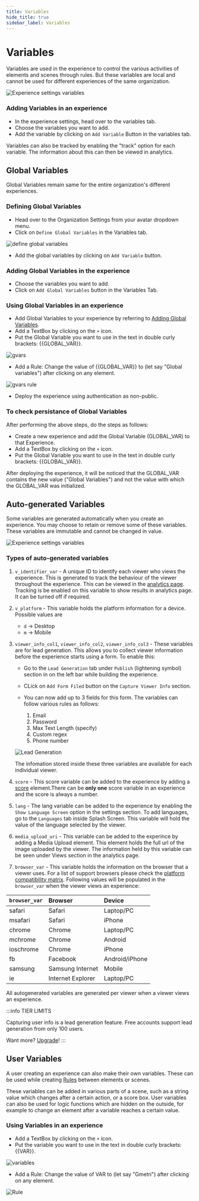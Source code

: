 ```yaml
---
title: Variables
hide_title: true
sidebar_label: Variables
---
```

# Variables

Variables are used in the experience to control the various activities of elements and scenes through rules. But these variables are local and cannot be used for different experiences of the same organization.

![Experience settings variables](https://r.vrgmetri.com/image/q_90/gb-web/portal-docs/assets/img/screenshots/z5/custom_variables.JPG#boxShadow/)

### Adding Variables in an experience
- In the experience settings, head over to the variables tab.
- Choose the variables you want to add.
- Add the variable by clicking on `Add Variable` Button in the variables tab.

Variables can also be tracked by enabling the "track" option for each variable. The information about this can then be viewed in analytics.

## Global Variables

Global Variables remain same for the entire organization's different experiences. 

### Defining Global Variables
- Head over to the Organization Settings from your avatar dropdown menu.
- Click on `Define Global Variables` in the Variables tab.

![define global variables](https://r.vrgmetri.com/image/q_90/gb-web/portal-docs/assets/img/screenshots/defineglobalvars.png#boxShadow/)

- Add the global variables by clicking on `Add Variable` button.

### Adding Global Variables in the experience

- Choose the variables you want to add.
- Click on `Add Global Variables` button in the Variables Tab.

### Using Global Variables in an experience
- Add Global Variables to your experience by referring to [Adding Global Variables](#adding-global-variables-in-the-experience/).
- Add a TextBox by clicking on the `+` icon.
- Put the Global Variable you want to use in the text in double curly brackets: {{GLOBAL_VAR}}.

![gvars](https://r.vrgmetri.com/image/q_90/gb-web/portal-docs/assets/img/screenshots/gvars.png#boxShadow/)

- Add a Rule: Change the value of {{GLOBAL_VAR}} to (let say "Global variables") after clicking on any element.

![gvars rule](https://r.vrgmetri.com/image/q_90/gb-web/portal-docs/assets/img/screenshots/gvars_connection.png#boxShadow/)

- Deploy the experience using authentication as non-public.

### To check persistance of Global Variables
After performing the above steps, do the steps as follows:

- Create a new experience and add the Global Variable (GLOBAL_VAR) to that Experience.
- Add a TextBox by clicking on the `+` icon.
- Put the Global Variable you want to use in the text in double curly brackets: {{GLOBAL_VAR}}.

After deploying the experience, it will be noticed that the GLOBAL_VAR contains the new value ("Global Variables") and not the value with which the GLOBAL_VAR was initialized.

## Auto-generated Variables
Some variables are generated automatically when you create an experience. You may choose to retain or remove some of these variables. These variables are immutable and cannot be changed in value.

![Experience settings variables](https://r.vrgmetri.com/image/q_90/gb-web/portal-docs/assets/img/screenshots/z5/auto_variables.JPG#boxShadow/)

### Types of auto-generated variables
1. `v_identifier_var` - A unique ID to identify each viewer who views the experience. This is generated to track the behaviour of the viewer throughout the experience. This can be viewed in the [analytics page](../Track/analytics_feature_set/#viewer-information).<br />
Tracking is be enabled on this variable to show results in analytics page. It can be turned off if required. <br />

2. `v_platform` - This variable holds the platform information for a device. Possible values are 
    * `d` -> Desktop
    * `m` -> Mobile

3. `viewer_info_col1`, `viewer_info_col2`, `viewer_info_col3` - These variables are for lead generation. This allows you to collect viewer information before the experience starts using a form. To enable this: 
    - Go to the `Lead Generation` tab under `Publish` (lightening symbol) section in on the left bar while building the experience.
    - CLick on `Add Form Filed` button on the `Capture Viewer Info` section. 
    - You can now add up to 3 fields for this form. The variables can follow various rules as follows:
  
      1. Email
      2. Password
      3. Max Text Length (specify)
      4. Custom regex
      5. Phone number 
   
    ![Lead Generation](https://r.vrgmetri.com/image/q_90/gb-web/portal-docs/assets/img/screenshots/z5/lead_generation.JPG#boxShadow/)
    
    The infomation stored inside these three variables are available for each individual viewer.

4. `score` - This score variable can be added to the experience by adding a [score](./Elements/Score/) element.There can be **only one** score variable in an experience and the score is always a number. 

5. `lang` - The lang variable can be added to the experience by enabling the `Show Language Screen` option in the settings section. To add languages, go to the `Languages` tab inside Splash Screen. This variable will hold the value of the language selected by the viewer.
6. `media_upload_uri` - This variable can be added to the experince by adding a Media Upload element. This element holds the full url of the image uploaded by the viewer. The information held by this variable can be seen under Views section in the analytics page.

7. `browser_var` - This variable holds the information on the browser that a viewer uses. For a list of support browsers
please check the [platform compatibility matrix](/docs/compatibility/platform-compatibility-matrix/). Following values will be populated in the `browser_var` when the viewer views an experience:

 `browser_var`     | Browser           | Device                                            |
:------------------|:------------------|:--------------------------------------------------|
 safari            | Safari <i className="fa fa-safari" aria-label="true"></i>           | Laptop/PC <i className="fa fa-laptop" aria-label="true"></i>|
 msafari     | Safari <i className="fa fa-safari" aria-label="true"></i>          | iPhone <i className="fa fa-mobile" aria-label="true"></i>|
 chrome            | Chrome <i className="fa fa-chrome" aria-label="true"></i>            | Laptop/PC <i className="fa fa-laptop" aria-label="true"></i>|
 mchrome     | Chrome <i className="fa fa-chrome" aria-label="true"></i>          | Android <i className="fa fa-mobile" aria-label="true"></i>|
 ioschrome     | Chrome <i className="fa fa-chrome" aria-label="true"></i>        | iPhone <i className="fa fa-mobile" aria-label="true"></i>|
 fb          | Facebook          | Android/iPhone <i className="fa fa-mobile" aria-label="true"></i>|
 samsung  | Samsung Internet  | Mobile <i className="fa fa-mobile" aria-label="true"></i>|
 ie                | Internet Explorer | Laptop/PC <i className="fa fa-laptop" aria-label="true"></i>|

All autogenerated variables are generated per viewer when a viewer views an experience.

:::info TIER LIMITS

Capturing user info is a lead generation feature.
Free accounts support lead generation from only 100 users.

Want more? [Upgrade](https://gmetri.com/pricing)!
:::

## User Variables

A user creating an experience can also make their own variables. These can be used while creating [Rules](./build/#rules) between elements or scenes. 

These variables can be added in various parts of a scene, such as a string value which changes after a certain action, or a score box. User variables can also be used for logic functions which are hidden on the outside, for example to change an element after a variable reaches a certain value.

### Using Variables in an experience
- Add a TextBox by clicking on the `+` icon.
- Put the variable you want to use in the text in double curly brackets: {{VAR}}.

![variables](https://r.vrgmetri.com/image/q_90/gb-web/portal-docs/assets/img/screenshots/vars.png#boxShadow/)

- Add a Rule: Change the value of VAR to (let say "Gmetri") after clicking on any element.

![Rule](https://r.vrgmetri.com/image/q_90/gb-web/portal-docs/assets/img/screenshots/Connection.png#boxShadow/)